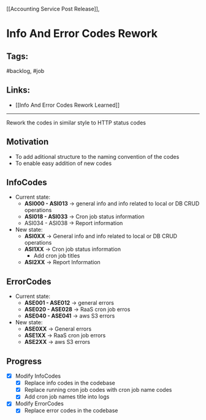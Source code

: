 [[Accounting Service Post Release]],

# Info And Error Codes Rework

## Tags:
#backlog, #job

## Links:
- [[Info And Error Codes Rework Learned]]
---

Rework the codes in similar style to HTTP status codes

## Motivation
- To add aditional structure to the naming convention of the codes
- To enable easy addition of new codes

## InfoCodes
- Current state:
	- **ASI000 - ASI013** -> general info and info related to local or DB CRUD operations
	- **ASI018 - ASI033** -> Cron job status information
	- ASI034 - ASI038 -> Report information
- New state:
	- **ASI0XX** -> General info and info related to local or DB CRUD operations
	- **ASI1XX** -> Cron job status information
		- Add cron job titles
	- **ASI2XX** -> Report Information

## ErrorCodes
- Current state:
	- **ASE001 - ASE012** -> general errors
	- **ASE020 - ASE028** -> RaaS cron job erros
	- **ASE040 - ASE041** -> aws S3 errors
- New state:
	- **ASE0XX** -> General errors
	- **ASE1XX** -> RaaS cron job errors
	- **ASE2XX** -> aws S3 errors

## Progress
- [x] Modify InfoCodes
	- [x] Replace info codes in the codebase
	- [x] Replace running cron job codes with cron job name codes
	- [x] Add cron job names title into logs
- [x] Modify ErrorCodes
	- [x] Replace error codes in the codebase
